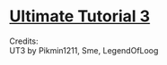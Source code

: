 # [Ultimate Tutorial 3](https://pikmin1211.gitbook.io/ultimate-tutorial-3/)

Credits:  
UT3 by Pikmin1211, Sme, LegendOfLoog

